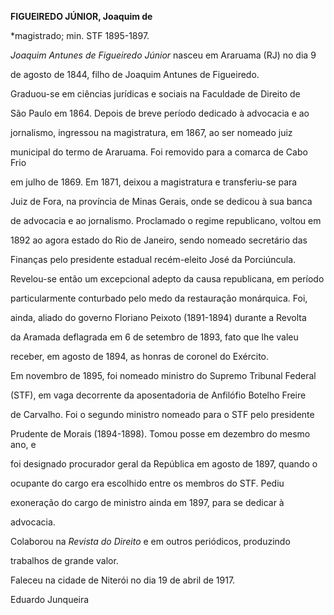 **FIGUEIREDO JÚNIOR, Joaquim de**



\*magistrado; min. STF 1895-1897.



*Joaquim Antunes de Figueiredo Júnior* nasceu em Araruama (RJ) no dia 9

de agosto de 1844, filho de Joaquim Antunes de Figueiredo.



Graduou-se em ciências jurídicas e sociais na Faculdade de Direito de

São Paulo em 1864. Depois de breve período dedicado à advocacia e ao

jornalismo, ingressou na magistratura, em 1867, ao ser nomeado juiz

municipal do termo de Araruama. Foi removido para a comarca de Cabo Frio

em julho de 1869. Em 1871, deixou a magistratura e transferiu-se para

Juiz de Fora, na província de Minas Gerais, onde se dedicou à sua banca

de advocacia e ao jornalismo. Proclamado o regime republicano, voltou em

1892 ao agora estado do Rio de Janeiro, sendo nomeado secretário das

Finanças pelo presidente estadual recém-eleito José da Porciúncula.

Revelou-se então um excepcional adepto da causa republicana, em período

particularmente conturbado pelo medo da restauração monárquica. Foi,

ainda, aliado do governo Floriano Peixoto (1891-1894) durante a Revolta

da Aramada deflagrada em 6 de setembro de 1893, fato que lhe valeu

receber, em agosto de 1894, as honras de coronel do Exército.



Em novembro de 1895, foi nomeado ministro do Supremo Tribunal Federal

(STF), em vaga decorrente da aposentadoria de Anfilófio Botelho Freire

de Carvalho. Foi o segundo ministro nomeado para o STF pelo presidente

Prudente de Morais (1894-1898). Tomou posse em dezembro do mesmo ano, e

foi designado procurador geral da República em agosto de 1897, quando o

ocupante do cargo era escolhido entre os membros do STF. Pediu

exoneração do cargo de ministro ainda em 1897, para se dedicar à

advocacia.



Colaborou na *Revista do Direito* e em outros periódicos, produzindo

trabalhos de grande valor.



Faleceu na cidade de Niterói no dia 19 de abril de 1917.



Eduardo Junqueira



